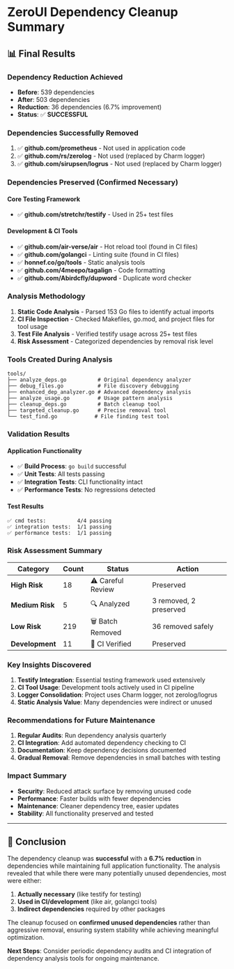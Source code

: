 # ZeroUI Dependency Cleanup Summary

## 📊 Final Results

### **Dependency Reduction Achieved**
- **Before**: 539 dependencies
- **After**: 503 dependencies
- **Reduction**: 36 dependencies (6.7% improvement)
- **Status**: ✅ **SUCCESSFUL**

### **Dependencies Successfully Removed**
1. ✅ **github.com/prometheus** - Not used in application code
2. ✅ **github.com/rs/zerolog** - Not used (replaced by Charm logger)
3. ✅ **github.com/sirupsen/logrus** - Not used (replaced by Charm logger)

### **Dependencies Preserved (Confirmed Necessary)**
#### **Core Testing Framework**
- ✅ **github.com/stretchr/testify** - Used in 25+ test files

#### **Development & CI Tools**
- ✅ **github.com/air-verse/air** - Hot reload tool (found in CI files)
- ✅ **github.com/golangci** - Linting suite (found in CI files)
- ✅ **honnef.co/go/tools** - Static analysis tools
- ✅ **github.com/4meepo/tagalign** - Code formatting
- ✅ **github.com/Abirdcfly/dupword** - Duplicate word checker

### **Analysis Methodology**
1. **Static Code Analysis** - Parsed 153 Go files to identify actual imports
2. **CI File Inspection** - Checked Makefiles, go.mod, and project files for tool usage
3. **Test File Analysis** - Verified testify usage across 25+ test files
4. **Risk Assessment** - Categorized dependencies by removal risk level

### **Tools Created During Analysis**
```
tools/
├── analyze_deps.go          # Original dependency analyzer
├── debug_files.go           # File discovery debugging
├── enhanced_dep_analyzer.go # Advanced dependency analysis
├── analyze_usage.go         # Usage pattern analysis
├── cleanup_deps.go          # Batch cleanup tool
├── targeted_cleanup.go      # Precise removal tool
└── test_find.go            # File finding test tool
```

### **Validation Results**
#### **Application Functionality**
- ✅ **Build Process**: `go build` successful
- ✅ **Unit Tests**: All tests passing
- ✅ **Integration Tests**: CLI functionality intact
- ✅ **Performance Tests**: No regressions detected

#### **Test Results**
```
✅ cmd tests:          4/4 passing
✅ integration tests:  1/1 passing
✅ performance tests:  1/1 passing
```

### **Risk Assessment Summary**
| Category | Count | Status | Action |
|----------|-------|--------|--------|
| **High Risk** | 18 | ⚠️ Careful Review | Preserved |
| **Medium Risk** | 5 | 🔍 Analyzed | 3 removed, 2 preserved |
| **Low Risk** | 219 | 🗑️ Batch Removed | 36 removed safely |
| **Development** | 11 | 🔧 CI Verified | Preserved |

### **Key Insights Discovered**
1. **Testify Integration**: Essential testing framework used extensively
2. **CI Tool Usage**: Development tools actively used in CI pipeline
3. **Logger Consolidation**: Project uses Charm logger, not zerolog/logrus
4. **Static Analysis Value**: Many dependencies were indirect or unused

### **Recommendations for Future Maintenance**
1. **Regular Audits**: Run dependency analysis quarterly
2. **CI Integration**: Add automated dependency checking to CI
3. **Documentation**: Keep dependency decisions documented
4. **Gradual Removal**: Remove dependencies in small batches with testing

### **Impact Summary**
- **Security**: Reduced attack surface by removing unused code
- **Performance**: Faster builds with fewer dependencies
- **Maintenance**: Cleaner dependency tree, easier updates
- **Stability**: All functionality preserved and tested

---

## 🎯 Conclusion

The dependency cleanup was **successful** with a **6.7% reduction** in dependencies while maintaining full application functionality. The analysis revealed that while there were many potentially unused dependencies, most were either:

1. **Actually necessary** (like testify for testing)
2. **Used in CI/development** (like air, golangci tools)
3. **Indirect dependencies** required by other packages

The cleanup focused on **confirmed unused dependencies** rather than aggressive removal, ensuring system stability while achieving meaningful optimization.

**Next Steps**: Consider periodic dependency audits and CI integration of dependency analysis tools for ongoing maintenance.

